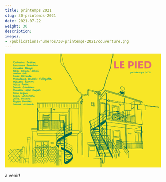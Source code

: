 ```yaml
---
title: printemps 2021
slug: 30-printemps-2021
date: 2021-07-22
weight: 30
description: 
images:
- /publications/numeros/30-printemps-2021/couverture.png
---
```


![image couverture](couverture.png)

à venir!

<!--
[pdf compressé (00 Mo)](le-pied-printemps-2021-compress.pdf)

[pdf original (00 Mo)](le-pied-printemps-2021.pdf)
-->
